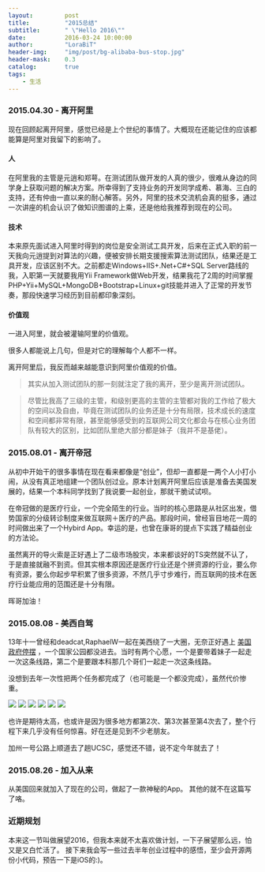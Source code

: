 ```yaml
---
layout:     	post
title:      	"2015总结"
subtitle:   	" \"Hello 2016\""
date:       	2016-03-24 10:00:00
author:     	"LoraBiT"
header-img: 	"img/post/bg-alibaba-bus-stop.jpg"
header-mask: 	0.3
catalog: 		true
tags:
    - 生活
---
```



### 2015.04.30 - 离开阿里


现在回顾起离开阿里，感觉已经是上个世纪的事情了。大概现在还能记住的应该都能算是阿里对我留下的影响了。

#### 人

在阿里我的主管是元逍和郑萼。在测试团队做开发的人真的很少，很难从身边的同学身上获取问题的解决方案。所幸得到了支持业务的开发同学成希、慕海、三白的支持，还有仲由一直以来的耐心解答。另外，阿里的技术交流机会真的挺多，通过一次讲座的机会认识了做知识图谱的上乘，还是他给我推荐到现在的公司。

#### 技术

本来原先面试进入阿里时得到的岗位是安全测试工具开发，后来在正式入职的前一天我向元逍提到对算法的兴趣，便被安排长期支援搜索算法测试团队，结果还是工具开发，应该区别不大。之前都走Windows+IIS+.Net+C#+SQL Server路线的我，入职第一天就要我用Yii Framework做Web开发，结果我花了2周的时间掌握PHP+Yii+MySQL+MongoDB+Bootstrap+Linux+git技能并进入了正常的开发节奏，那段快速学习经历到目前都印象深刻。

#### 价值观

一进入阿里，就会被灌输阿里的价值观。

很多人都能说上几句，但是对它的理解每个人都不一样。

离开阿里后，我反而越来越能意识到阿里价值观的价值。

> 其实从加入测试团队的那一刻就注定了我的离开，至少是离开测试团队。

> 尽管比我高了三级的主管，和级别更高的主管的主管都对我的工作给了极大的空间以及自由，毕竟在测试团队的业务还是十分有局限，技术成长的速度和空间都非常有限，甚至能够感受到的互联网公司文化都会与在核心业务团队有较大的区别，比如团队里绝大部分都是妹子（我并不是基佬）。


### 2015.08.01 - 离开帝冠

从初中开始干的很多事情在现在看来都像是“创业”，但却一直都是一两个人小打小闹，从没有真正地组建一个团队创过业。原本计划离开阿里后应该是准备去美国发展的，结果一个本科同学找到了我说要一起创业，那就干脆试试呗。

在帝冠做的是医疗行业，一个完全陌生的行业。当时的核心思路是从社区出发，借势国家的分级转诊制度来做互联网＋医疗的产品。那段时间，曾经盲目地花一周的时间做出来了一个Hybird App。幸运的是，也曾在康哥的提点下实践了精益创业的方法论。

虽然离开的导火索是正好遇上了二级市场股灾，本来都谈好的TS突然就不认了，于是直接就融不到资。但其实根本原因还是医疗行业还是个拼资源的行业，要么你有资源，要么你起步早积累了很多资源，不然几乎寸步难行，而互联网的技术在医疗行业能应用的范围还是十分有限。

晖哥加油！

### 2015.08.08 - 美西自驾

13年十一曾经和deadcat,RaphaelW一起在美西绕了一大圈，无奈正好遇上 [美国政府停摆](http://news.xinhuanet.com/overseas/2013-10/02/c_125480441.htm) ，一个国家公园都没进去。当时有两个心愿，一个是要带着妹子一起走一次这条线路，第二个是要跟本科那几个哥们一起走一次这条线路。

没想到去年一次性把两个任务都完成了（也可能是一个都没完成），虽然代价惨重。

![](/img/post/west-us-tour-2015/2499.jpg)
![](/img/post/west-us-tour-2015/2758.jpg)
![](/img/post/west-us-tour-2015/2988.jpg)
![](/img/post/west-us-tour-2015/3008.jpg)
![](/img/post/west-us-tour-2015/7090.jpg)
![](/img/post/west-us-tour-2015/7151.jpg)

也许是期待太高，也或许是因为很多地方都第2次、第3次甚至第4次去了，整个行程下来几乎没有任何惊喜。好在还是见到不少老朋友。

加州一号公路上顺道去了趟UCSC，感觉还不错，说不定今年就去了！

### 2015.08.26 - 加入从来

从美国回来就加入了现在的公司，做起了一款神秘的App。
其他的就不在这篇写了咯。

### 近期规划

本来这一节叫做展望2016，但我本来就不太喜欢做计划，一下子展望那么远，怕又是又白忙活了。
接下来我会写一些过去半年创业过程中的感悟，至少会开源两份小代码，预告一下是iOS的:)。